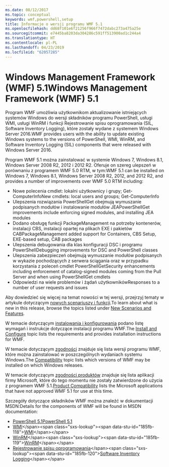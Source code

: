 ```yaml
---
ms.date: 08/12/2017
ms.topic: conceptual
keywords: wmf,powershell,setup
title: Informacje o wersji programu WMF 5.1
ms.openlocfilehash: dd68f101e6f21256f966f7472dabc273a475a25e
ms.sourcegitcommit: e7445ba8203da304286c591ff513900ad1c244a4
ms.translationtype: HT
ms.contentlocale: pl-PL
ms.lasthandoff: 04/23/2019
ms.locfileid: "62057285"
---
```

# <a name="windows-management-framework-wmf-51"></a><span data-ttu-id="185fb-103">Windows Management Framework (WMF) 5.1</span><span class="sxs-lookup"><span data-stu-id="185fb-103">Windows Management Framework (WMF) 5.1</span></span>

<span data-ttu-id="185fb-104">Program WMF umożliwia użytkownikom aktualizowanie istniejących systemów Windows do wersji składników programu PowerShell, usługi WMI, usługi WinRM i funkcji Rejestrowanie spisu oprogramowania (SIL, Software Inventory Logging), które zostały wydane z systemem Windows Server 2016.</span><span class="sxs-lookup"><span data-stu-id="185fb-104">WMF provides users with the ability to update existing Windows systems to the versions of PowerShell, WMI, WinRM, and Software Inventory Logging (SIL) components that were released with Windows Server 2016.</span></span>

<span data-ttu-id="185fb-105">Program WMF 5.1 można zainstalować w systemie Windows 7, Windows 8.1, Windows Server 2008 R2, 2012 i 2012 R2. Oferuje on szereg ulepszeń w porównaniu z programem WMF 5.0 RTM, w tym:</span><span class="sxs-lookup"><span data-stu-id="185fb-105">WMF 5.1 can be installed on Windows 7, Windows 8.1, Windows Server 2008 R2, 2012, and 2012 R2, and provides a number of improvements over WMF 5.0 RTM including:</span></span>

- <span data-ttu-id="185fb-106">Nowe polecenia cmdlet: lokalni użytkownicy i grupy; Get-ComputerInfo</span><span class="sxs-lookup"><span data-stu-id="185fb-106">New cmdlets: local users and groups; Get-ComputerInfo</span></span>
- <span data-ttu-id="185fb-107">Ulepszenia rozwiązania PowerShellGet obejmują wymuszanie podpisanych modułów i instalowanie modułów JEA</span><span class="sxs-lookup"><span data-stu-id="185fb-107">PowerShellGet improvements include enforcing signed modules, and installing JEA modules</span></span>
- <span data-ttu-id="185fb-108">Dodano obsługę funkcji PackageManagement na potrzeby kontenerów, instalacji CBS, instalacji opartej na plikach EXE i pakietów CAB</span><span class="sxs-lookup"><span data-stu-id="185fb-108">PackageManagement added support for Containers, CBS Setup, EXE-based setup, CAB packages</span></span>
- <span data-ttu-id="185fb-109">Ulepszenia debugowania dla klas konfiguracji DSC i programu PowerShell</span><span class="sxs-lookup"><span data-stu-id="185fb-109">Debugging improvements for DSC and PowerShell classes</span></span>
- <span data-ttu-id="185fb-110">Ulepszenia zabezpieczeń obejmują wymuszanie modułów podpisanych w wykazie pochodzących z serwera ściągania oraz w przypadku korzystania z poleceń cmdlet PowerShellGet</span><span class="sxs-lookup"><span data-stu-id="185fb-110">Security enhancements including enforcement of catalog-signed modules coming from the Pull Server and when using PowerShellGet cmdlets</span></span>
- <span data-ttu-id="185fb-111">Odpowiedzi na wiele problemów i żądań użytkowników</span><span class="sxs-lookup"><span data-stu-id="185fb-111">Responses to a number of user requests and issues</span></span>

<span data-ttu-id="185fb-112">Aby dowiedzieć się więcej na temat nowości w tej wersji, przejrzyj tematy w artykule dotyczącym [nowych scenariuszy i funkcji](https://docs.microsoft.com/powershell/wmf/5.1/scenarios-features).</span><span class="sxs-lookup"><span data-stu-id="185fb-112">To learn about what is new in this release, browse the topics listed under [New Scenarios and Features](https://docs.microsoft.com/powershell/wmf/5.1/scenarios-features).</span></span>

<span data-ttu-id="185fb-113">W temacie dotyczącym [instalowania i konfigurowania](https://docs.microsoft.com/powershell/wmf/5.1/install-configure) podano listę wymagań i instrukcje dotyczące instalacji programu WMF.</span><span class="sxs-lookup"><span data-stu-id="185fb-113">The [Install and Configure](https://docs.microsoft.com/powershell/wmf/5.1/install-configure) topic lists the requirements and provides installation instructions for WMF.</span></span>

<span data-ttu-id="185fb-114">W temacie dotyczącym [zgodności](https://docs.microsoft.com/powershell/wmf/5.1/compatibility) znajduje się lista wersji programu WMF, które można zainstalować w poszczególnych wydaniach systemu Windows.</span><span class="sxs-lookup"><span data-stu-id="185fb-114">The [Compatibility](https://docs.microsoft.com/powershell/wmf/5.1/compatibility) topic lists which versions of WMF may be installed on which Windows releases.</span></span>

<span data-ttu-id="185fb-115">W temacie dotyczącym [zgodności produktów](https://docs.microsoft.com/powershell/wmf/5.1/productincompat) znajduje się lista aplikacji firmy Microsoft, które do tego momentu nie zostały zatwierdzone do użycia z programem WMF 5.1.</span><span class="sxs-lookup"><span data-stu-id="185fb-115">[Product Compatibility](https://docs.microsoft.com/powershell/wmf/5.1/productincompat) lists the Microsoft applications that have not approved WMF 5.1 for use at this time.</span></span>

<span data-ttu-id="185fb-116">Szczegóły dotyczące składników WMF można znaleźć w dokumentacji MSDN:</span><span class="sxs-lookup"><span data-stu-id="185fb-116">Details for the components of WMF will be found in MSDN documentation:</span></span>

- [<span data-ttu-id="185fb-117">PowerShell 5.1</span><span class="sxs-lookup"><span data-stu-id="185fb-117">PowerShell 5.1</span></span>](https://docs.microsoft.com/powershell/)
- <span data-ttu-id="185fb-118">[WMI](https://msdn.microsoft.com/library/jj152383(v=vs.85).aspx)</span><span class="sxs-lookup"><span data-stu-id="185fb-118">[WMI](https://msdn.microsoft.com/library/jj152383(v=vs.85).aspx)</span></span>
- <span data-ttu-id="185fb-119">[WinRM](https://msdn.microsoft.com/library/aa384426(v=vs.85).aspx)</span><span class="sxs-lookup"><span data-stu-id="185fb-119">[WinRM](https://msdn.microsoft.com/library/aa384426(v=vs.85).aspx)</span></span>
- <span data-ttu-id="185fb-120">[Rejestrowanie spisu oprogramowania](https://technet.microsoft.com/library/dn383584(v=ws.11).aspx)</span><span class="sxs-lookup"><span data-stu-id="185fb-120">[Software Inventory Logging](https://technet.microsoft.com/library/dn383584(v=ws.11).aspx)</span></span>
